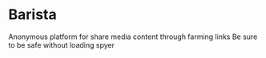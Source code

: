 # Barista

Anonymous platform for share media content through farming links
Be sure to be safe without loading spyer

